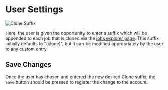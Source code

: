 # User Settings

![Clone Suffix](/images/accounts/clone-suffix.png "Clone Suffix")

Here, the user is given the opportunity to enter a suffix which will be appended to each job that is cloned via the [jobs explorer page](../../../jobs/ui/explorer.md). This suffix initially defaults to "(clone)", but it can be modified appropriately by the user to any custom entry.

## Save Changes

Once the user has chosen and entered the new desired Clone suffix, the `Save` button should be pressed to register the change to the account.
